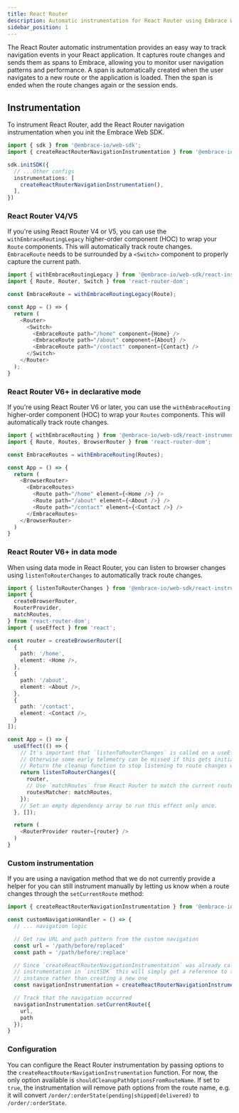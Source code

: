 ```yaml
---
title: React Router
description: Automatic instrumentation for React Router using Embrace Web SDK
sidebar_position: 1
---
```


The React Router automatic instrumentation provides an easy way to track navigation events in your React application. 
It captures route changes and sends them as spans to Embrace, allowing you to monitor user navigation patterns and performance.
A span is automatically created when the user navigates to a new route or the application is loaded. Then the span is ended when the route changes again or the session ends.

## Instrumentation

To instrument React Router, add the React Router navigation instrumentation when you init the Embrace Web SDK.

```typescript
import { sdk } from '@embrace-io/web-sdk';
import { createReactRouterNavigationInstrumentation } from '@embrace-io/web-sdk/react-instrumentation';

sdk.initSDK({
  // ...Other configs
  instrumentations: [
    createReactRouterNavigationInstrumentation(),
  ],
})
```

### React Router V4/V5

If you're using React Router V4 or V5, you can use the `withEmbraceRoutingLegacy` higher-order component (HOC) to wrap your `Route` components. This will automatically track route changes. `EmbraceRoute` needs to be surrounded by a `<Switch>` component to properly capture the current path.

```typescript jsx
import { withEmbraceRoutingLegacy } from '@embrace-io/web-sdk/react-instrumentation';
import { Route, Router, Switch } from 'react-router-dom';

const EmbraceRoute = withEmbraceRoutingLegacy(Route);

const App = () => {
  return (
    <Router>
      <Switch>
        <EmbraceRoute path="/home" component={Home} />
        <EmbraceRoute path="/about" component={About} />
        <EmbraceRoute path="/contact" component={Contact} />
      </Switch>
    </Router>
  );
}
```

### React Router V6+ in declarative mode

If you're using React Router V6 or later, you can use the `withEmbraceRouting` higher-order component (HOC) to wrap your `Routes` components. This will automatically track route changes.

```typescript jsx
import { withEmbraceRouting } from '@embrace-io/web-sdk/react-instrumentation';
import { Route, Routes, BrowserRouter } from 'react-router-dom';

const EmbraceRoutes = withEmbraceRouting(Routes);

const App = () => {
  return (
    <BrowserRouter>
      <EmbraceRoutes>
        <Route path="/home" element={<Home />} />
        <Route path="/about" element={<About />} />
        <Route path="/contact" element={<Contact />} />
      </EmbraceRoutes>
    </BrowserRouter>
  )
}
```

### React Router V6+ in data mode

When using data mode in React Router, you can listen to browser changes using `listenToRouterChanges` to automatically track route changes.

```typescript jsx
import { listenToRouterChanges } from '@embrace-io/web-sdk/react-instrumentation';
import {
  createBrowserRouter,
  RouterProvider,
  matchRoutes,
} from 'react-router-dom';
import { useEffect } from 'react';

const router = createBrowserRouter([
  {
    path: '/home',
    element: <Home />,
  },
  {
    path: '/about',
    element: <About />,
  },
  {
    path: '/contact',
    element: <Contact />,
  }
]);

const App = () => {
  useEffect(() => {
    // It's important that `listenToRouterChanges` is called on a useEffect so it starts tracking routes once the App is mounted.
    // Otherwise some early telemetry can be missed if this gets initialized too early.
    // Return the cleanup function to stop listening to route changes when the component unmount.
    return listenToRouterChanges({
      router,
      // Use `matchRoutes` from React Router to match the current route.
      routesMatcher: matchRoutes,
    });
    // Set an empty dependency array to run this effect only once.
  }, []);

  return (
    <RouterProvider router={router} />
  )
}
```

### Custom instrumentation

If you are using a navigation method that we do not currently provide a helper for you can still instrument manually by
letting us know when a route changes through the `setCurrentRoute` method:

```typescript
import { createReactRouterNavigationInstrumentation } from '@embrace-io/web-sdk/react-instrumentation';

const customNavigationHandler = () => {
  // ... navigation logic

  // Get raw URL and path pattern from the custom navigation
  const url = '/path/before/replaced'
  const path = '/path/before/:replace'

  // Since `createReactRouterNavigationInstrumentation` was already called when setting up the
  // instrumentation in `initSDK` this will simply get a reference to the NavigationInstrumentation
  // instance rather than creating a new one
  const navigationInstrumentation = createReactRouterNavigationInstrumentation();

  // Track that the navigation occurred
  navigationInstrumentation.setCurrentRoute({
    url,
    path
  });
}
```

### Configuration

You can configure the React Router instrumentation by passing options to the `createReactRouterNavigationInstrumentation` function. 
For now, the only option available is `shouldCleanupPathOptionsFromRouteName`.
If set to `true`, the instrumentation will remove path options from the route name, e.g. it will convert `/order/:orderState(pending|shipped|delivered)` to `/order/:orderState`.